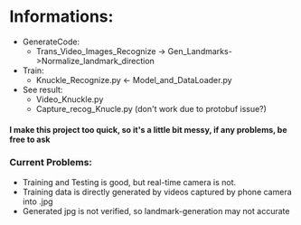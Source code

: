 # Informations:

* GenerateCode: 
  * Trans_Video_Images_Recognize -> Gen_Landmarks->Normalize_landmark_direction
* Train:
  * Knuckle_Recognize.py <- Model_and_DataLoader.py
* See result:
  * Video_Knuckle.py
  * Capture_recog_Knucle.py (don't work due to protobuf issue?)

#### I make this project too quick, so it's a little bit messy, if any problems, be free to ask


### Current Problems:
* Training and Testing is good, but real-time camera is not.
* Training data is directly generated by videos captured by phone camera into .jpg
* Generated jpg is not verified, so landmark-generation may not accurate